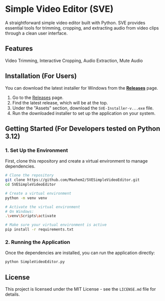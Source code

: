 # Simple Video Editor (SVE)

A straightforward simple video editor built with Python. SVE provides essential tools for trimming, cropping, and extracting audio from video clips through a clean user interface.

## Features

Video Trimming, Interactive Cropping, Audio Extraction, Mute Audio

## Installation (For Users)

You can download the latest installer for Windows from the **[Releases](https://github.com/Maxhem2/SVESimpleVideoEditor/releases)** page.

1.  Go to the [Releases](https://github.com/Maxhem2/SVESimpleVideoEditor/releases) page.
2.  Find the latest release, which will be at the top.
3.  Under the "Assets" section, download the `SVE-Installer-v...exe` file.
4.  Run the downloaded installer to set up the application on your system.

## Getting Started (For Developers tested on Python 3.12)

### 1\. Set Up the Environment

First, clone this repository and create a virtual environment to manage dependencies.

```bash
# Clone the repository
git clone https://github.com/Maxhem2/SVESimpleVideoEditor.git
cd SVESimpleVideoEditor

# Create a virtual environment
python -m venv venv

# Activate the virtual environment
# On Windows:
.\venv\Scripts\activate

# Make sure your virtual environment is active
pip install -r requirements.txt
```

### 2\. Running the Application

Once the dependencies are installed, you can run the application directly:

```bash
python SimpleVideoEditor.py
```

## License

This project is licensed under the MIT License - see the `LICENSE.md` file for details.